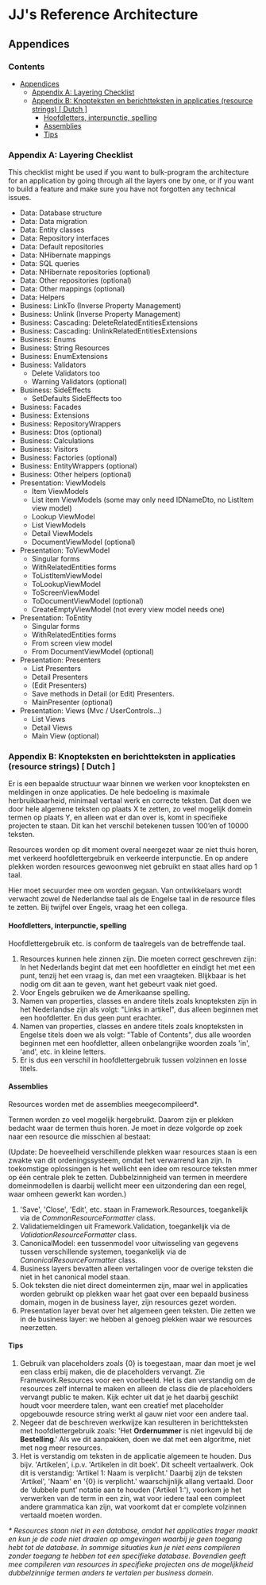 ﻿JJ's Reference Architecture
===========================

Appendices
----------

<h3>Contents</h3>

- [Appendices](#appendices)
  - [Appendix A: Layering Checklist](#appendix-a-layering-checklist)
  - [Appendix B: Knopteksten en berichtteksten in applicaties (resource strings) [ Dutch ]](#appendix-b-knopteksten-en-berichtteksten-in-applicaties-resource-strings--dutch-)
    - [Hoofdletters, interpunctie, spelling](#hoofdletters-interpunctie-spelling)
    - [Assemblies](#assemblies)
    - [Tips](#tips)

### Appendix A: Layering Checklist

This checklist might be used if you want to bulk-program the architecture for an application by going through all the layers one by one, or if you want to build a feature and make sure you have not forgotten any technical issues.

- Data: Database structure
- Data: Data migration
- Data: Entity classes
- Data: Repository interfaces
- Data: Default repositories
- Data: NHibernate mappings
- Data: SQL queries
- Data: NHibernate repositories (optional)
- Data: Other repositories (optional)
- Data: Other mappings (optional)
- Data: Helpers 
- Business: LinkTo (Inverse Property Management)
- Business: Unlink (Inverse Property Management)
- Business: Cascading: DeleteRelatedEntitiesExtensions
- Business: Cascading: UnlinkRelatedEntitiesExtensions
- Business: Enums
- Business: String Resources
- Business: EnumExtensions
- Business: Validators
  - Delete Validators too
  - Warning Validators (optional)
- Business: SideEffects
  - SetDefaults SideEffects too
- Business: Facades
- Business: Extensions
- Business: RepositoryWrappers
- Business: Dtos (optional)
- Business: Calculations
- Business: Visitors
- Business: Factories (optional)
- Business: EntityWrappers (optional)
- Business: Other helpers (optional)
- Presentation: ViewModels
  - Item ViewModels
  - List item ViewModels (some may only need IDNameDto, no ListItem view model)
  - Lookup ViewModel
  - List ViewModels
  - Detail ViewModels
  - DocumentViewModel (optional)
- Presentation: ToViewModel
  - Singular forms
  - WithRelatedEntities forms
  - ToListItemViewModel
  - ToLookupViewModel
  - ToScreenViewModel
  - ToDocumentViewModel (optional)
  - CreateEmptyViewModel (not every view model needs one)
- Presentation: ToEntity
  - Singular forms
  - WithRelatedEntities forms
  - From screen view model
  - From DocumentViewModel (optional)
- Presentation: Presenters
  - List Presenters
  - Detail Presenters
  - (Edit Presenters)
  - Save methods in Detail (or Edit) Presenters.
  - MainPresenter (optional)
- Presentation: Views (Mvc / UserControls…)
  - List Views
  - Detail Views
  - Main View (optional)

### Appendix B: Knopteksten en berichtteksten in applicaties (resource strings) [ Dutch ]

Er is een bepaalde structuur waar binnen we werken voor knopteksten en meldingen in onze applicaties. De hele bedoeling is maximale herbruikbaarheid, minimaal vertaal werk en correcte teksten. Dat doen we door hele algemene teksten op plaats X te zetten, zo veel mogelijk domein termen op plaats Y, en alleen wat er dan over is, komt in specifieke projecten te staan. Dit kan het verschil betekenen tussen 100’en of 10000 teksten.

Resources worden op dit moment overal neergezet waar ze niet thuis horen, met verkeerd hoofdlettergebruik en verkeerde interpunctie. En op andere plekken worden resources gewoonweg niet gebruikt en staat alles hard op 1 taal.

Hier moet secuurder mee om worden gegaan. Van ontwikkelaars wordt verwacht zowel de Nederlandse taal als de Engelse taal in de resource files te zetten. Bij twijfel over Engels, vraag het een collega.

#### Hoofdletters, interpunctie, spelling

Hoofdlettergebruik etc. is conform de taalregels van de betreffende taal.

1) Resources kunnen hele zinnen zijn. Die moeten correct geschreven zijn: In het Nederlands begint dat met een hoofdletter en eindigt het met een punt, tenzij het een vraag is, dan met een vraagteken. Blijkbaar is het nodig om dit aan te geven, want het gebeurt vaak niet goed.
1) Voor Engels gebruiken we de Amerikaanse spelling.
1) Namen van properties, classes en andere titels zoals knopteksten zijn in het Nederlandse zijn als volgt: "Links in artikel", dus alleen beginnen met een hoofdletter. En dus geen punt erachter.
1) Namen van properties, classes en andere titels zoals knopteksten in Engelse titels doen we als volgt: "Table of Contents", dus alle woorden beginnen met een hoofdletter, alleen onbelangrijke woorden zoals 'in', 'and', etc. in kleine letters.
1) Er is dus een verschil in hoofdlettergebruik tussen volzinnen en losse titels.

#### Assemblies

Resources worden met de assemblies meegecompileerd\*.

Termen worden zo veel mogelijk hergebruikt. Daarom zijn er plekken bedacht waar de termen thuis horen. Je moet in deze volgorde op zoek naar een resource die misschien al bestaat:

(Update: De hoeveelheid verschillende plekken waar resources staan is een zwakte van dit ordeningssysteem, omdat het verwarrend kan zijn. In toekomstige oplossingen is het wellicht een idee om resource teksten mmer op één centrale plek te zetten. Dubbelzinnigheid van termen in meerdere domeinmodellen is daarbij wellicht meer een uitzondering dan een regel, waar omheen gewerkt kan worden.)

1) 'Save', 'Close', 'Edit', etc. staan in Framework.Resources, toegankelijk via de *CommonResourceFormatter* class.
1) Validatiemeldingen uit Framework.Validation, toegankelijk via de *ValidationResourceFormatter* class.
1) CanonicalModel: een tussenmodel voor uitwisseling van gegevens tussen verschillende systemen, toegankelijk via de *CanonicalResourceFormatter* class.
1) Business layers bevatten alleen vertalingen voor de overige teksten die niet in het canonical model staan.
1) Ook teksten die niet direct domeintermen zijn, maar wel in applicaties worden gebruikt op plekken waar het gaat over een bepaald business domain, mogen in de business layer, zijn resources gezet worden.
1) Presentation layer bevat over het algemeen geen teksten. Die zetten we in de business layer: we hebben al genoeg plekken waar we resources neerzetten.

#### Tips

1) Gebruik van placeholders zoals {0} is toegestaan, maar dan moet je wel een class erbij maken, die de placeholders vervangt. Zie Framework.Resources voor een voorbeeld. Het is dan verstandig om de resources zelf internal te maken en alleen de class die de placeholders vervangt public te maken. Kijk echter uit dat je het daarbij geschikt houdt voor meerdere talen, want een creatief met placeholder opgebouwde resource string werkt al gauw niet voor een andere taal.
1) Negeer dat de beschreven werkwijze kan resulteren in berichtteksten met hoofdlettergebruik zoals: 'Het __Ordernummer__ is niet ingevuld bij de __Bestelling__.' Als we dit aanpakken, doen we dat met een algoritme, niet met nog meer resources.
1) Het is verstandig om teksten in de applicatie algemeen te houden. Dus bijv. 'Artikelen', i.p.v. 'Artikelen in dit boek'. Dit scheelt vertaalwerk. Ook dit is verstandig: 'Artikel 1: Naam is verplicht.' Daarbij zijn de teksten 'Artikel', 'Naam' en '{0} is verplicht.' waarschijnlijk allang vertaald. Door de ‘dubbele punt’ notatie aan te houden ('Artikel 1:'), voorkom je het verwerken van de term in een zin, wat voor iedere taal een compleet andere grammatica kan zijn, wat voorkomt dat er complete volzinnen vertaald moeten worden.

*\* Resources staan niet in een database, omdat het applicaties trager maakt en kun je de code niet draaien op omgevingen waarbij je geen toegang hebt tot de database. In sommige situaties kun je niet eens compileren zonder toegang te hebben tot een specifieke database. Bovendien geeft mee compileren van resources in specifieke projecten ons de mogelijkheid dubbelzinnige termen anders te vertalen per business domein.*
